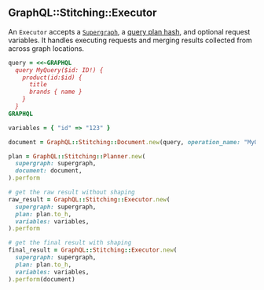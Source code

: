 ## GraphQL::Stitching::Executor

An `Executor` accepts a [`Supergraph`](./supergraph.md), a [query plan hash](./planner.md), and optional request variables. It handles executing requests and merging results collected from across graph locations.

```ruby
query = <<~GRAPHQL
  query MyQuery($id: ID!) {
    product(id:$id) {
      title
      brands { name }
    }
  }
GRAPHQL

variables = { "id" => "123" }

document = GraphQL::Stitching::Document.new(query, operation_name: "MyQuery")

plan = GraphQL::Stitching::Planner.new(
  supergraph: supergraph,
  document: document,
).perform

# get the raw result without shaping
raw_result = GraphQL::Stitching::Executor.new(
  supergraph: supergraph,
  plan: plan.to_h,
  variables: variables,
).perform

# get the final result with shaping
final_result = GraphQL::Stitching::Executor.new(
  supergraph: supergraph,
  plan: plan.to_h,
  variables: variables,
).perform(document)
```
